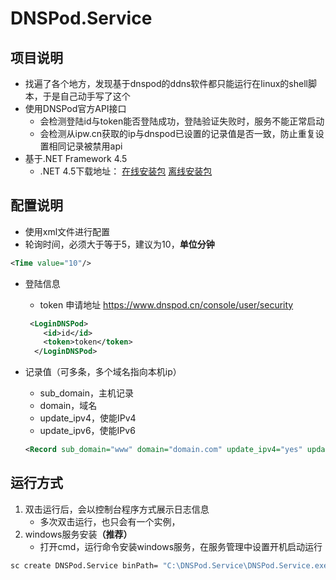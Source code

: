 # DNSPod.Service

## 项目说明
- 找遍了各个地方，发现基于dnspod的ddns软件都只能运行在linux的shell脚本，于是自己动手写了这个
- 使用DNSPod官方API接口
  - 会检测登陆id与token能否登陆成功，登陆验证失败时，服务不能正常启动
  - 会检测从ipw.cn获取的ip与dnspod已设置的记录值是否一致，防止重复设置相同记录被禁用api
- 基于.NET Framework 4.5
  - .NET 4.5下载地址： [在线安装包](http://go.microsoft.com/fwlink/?LinkId=225704) [离线安装包](http://go.microsoft.com/fwlink/?LinkId=225702)

## 配置说明
- 使用xml文件进行配置
- 轮询时间，必须大于等于5，建议为10，<b>单位分钟</b>

~~~xml
<Time value="10"/>
~~~

- 登陆信息

  - token 申请地址 <a href=https://www.dnspod.cn/console/user/security>https://www.dnspod.cn/console/user/security</a>

  ~~~ xml
   <LoginDNSPod>
      <id>id</id>
      <token>token</token>
    </LoginDNSPod>
  ~~~

- 记录值（可多条，多个域名指向本机ip）

  - sub_domain，主机记录
  - domain，域名
  - update_ipv4，使能IPv4
  - update_ipv6，使能IPv6

  ~~~xml
  <Record sub_domain="www" domain="domain.com" update_ipv4="yes" update_ipv6="no"/>
  ~~~

  

## 运行方式

1. 双击运行后，会以控制台程序方式展示日志信息
   - 多次双击运行，也只会有一个实例，
2. windows服务安装<b>（推荐）</b>
   - 打开cmd，运行命令安装windows服务，在服务管理中设置开机启动运行

~~~ cmd
sc create DNSPod.Service binPath= "C:\DNSPod.Service\DNSPod.Service.exe"
~~~
